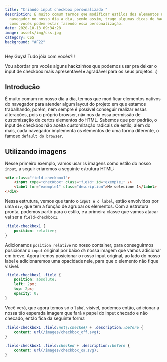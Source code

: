```yaml
---
title: "Criando input checkbox personalizado "
description: É muito comum termos que modificar estilos dos elementos nativos do
  navegador no nosso dia a dia, sendo assim, trago algumas dicas de hack's de
  como vocês podem estar fazendo essa personalização.
date: 2020-10-13 09:34:28
image: assets/img/css.jpg
category: CSS
background: "#F22"
---
```

Hey Guys! Tudo jóia com vocês?!!

Vou abordar pra vocês alguns hackzinhos que podemos usar pra deixar o input de checkbox mais apresentável e agradável para os seus projetos. :)

## Introdução

É muito comum no nosso dia a dia, termos que modificar elementos nativos do navegador para atender algum layout do projeto em que estamos trabalhando, porém, nem sempre é possível conseguir realizar essas alterações, pois o próprio browser, não nos da essa permissão de customização de certos elementos do HTML. Sabemos que por padrão, o input de checkbox não aceita customização radicais de estilo, além do mais, cada navegador implementa os elementos de uma forma diferente, o famoso `default do browser`.

## Utilizando imagens

Nesse primeiro exemplo, vamos usar as imagens como estilo do nosso `input`,  a seguir criaremos a seguinte estrutura HTML:

```html
<div class="field-checkbox1">
    <input type="checkbox" class="field" id="exemple1" />
    <label for="exemple1" class="description">Me selecione 1</label>
</div>
```

Nessa estrutura, vemos que tanto o `input e o label`, estão envolvidos por uma `div`, que tem a função de agrupar os elementos. Com a estrutura pronta, podemos partir para o estilo,  e a primeira classe que vamos atacar vai ser a `field-checkbox1`.

```css
.field-checkbox1 {
    position: relative;
}
```

Adicionamos `position relative` no nosso container, para conseguirmos posicionar o `input` original por baixo da nossa imagem que vamos adicionar em breve. Agora iremos posicionar o nosso input original, ao lado do nosso label e adicionaremos uma opacidade nele, para que o elemento não fique visível. 

```css
.field-checkbox1 .field {
    position: absolute;
    left: 2px;
    top: 2px;
    opacity: 0;
}
```

Você verá, que agora temos só o `label` visível, podemos então, adicionar a nossa tão esperada imagem que fará o papel do input checado e não checado, então fica da seguinte forma: 

```css
.field-checkbox1 .field:not(:checked) + .description::before {
    content: url(/images/checkbox_off.svg);
}

.field-checkbox1 .field:checked + .description::before {
    content: url(/images/checkbox_on.svg);
}
```